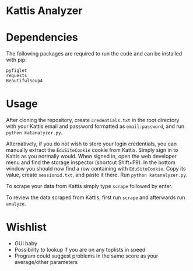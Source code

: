 # Kattis Analyzer

# Dependencies
The following packages are required to run the code and can be installed with pip:
```
pyfiglet
requests
BeautifulSoup4
```

# Usage
After cloning the repository, create `credentials.txt` in the root directory with your Kattis email and password formatted as `email:password`, and run `python katanalyzer.py`.

Alternatively, if you do not wish to store your login credentials, you can manually extract the `EduSiteCookie` cookie from Kattis. Simply sign in to Kattis as you normally would. When signed in, open the web developer menu and find the storage inspector (shortcut Shift+F9). In the bottom window you should now find a row containing with `EduSiteCookie`. Copy its value, create `sessionid.txt`, and paste it there. Run `python katanalyzer.py`.

To scrape your data from Kattis simply type `scrape` followed by enter.

To review the data scraped from Kattis, first run `scrape` and afterwards run `analyze`.

# Wishlist
* GUI baby
* Possibility to lookup if you are on any toplists in speed
* Program could suggest problems in the same score as your average/other parameters
